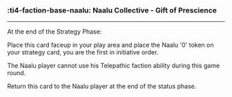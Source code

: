### :ti4-faction-base-naalu: __Naalu Collective - Gift of Prescience__

---
At the end of the Strategy Phase: 

Place this card faceup in your play area and place the Naalu '0' token on your strategy card, you are the first in initiative order. 

The Naalu player cannot use his Telepathic faction ability during this game round. 

Return this card to the Naalu player at the end of the status phase.
